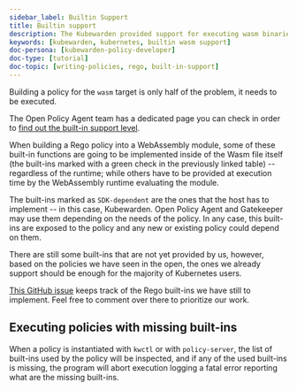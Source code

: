 ```yaml
---
sidebar_label: Builtin Support
title: Builtin support
description: The Kubewarden provided support for executing wasm binaries.
keywords: [kubewarden, kubernetes, builtin wasm support]
doc-persona: [kubewarden-policy-developer]
doc-type: [tutorial]
doc-topic: [writing-policies, rego, built-in-support]
---
```


<head>
  <link rel="canonical" href="https://docs.kubewarden.io/tutorials/writing-policies/rego/builtin-support"/>
</head>

Building a policy for the `wasm` target is only half of the problem,
it needs to be executed.

The Open Policy Agent team has a dedicated page you can check in order
to [find out the built-in support
level](https://www.openpolicyagent.org/docs/latest/policy-reference/#built-in-functions).

When building a Rego policy into a WebAssembly module, some of these
built-in functions are going to be implemented inside of the Wasm file
itself (the built-ins marked with a green check in the previously
linked table) -- regardless of the runtime; while others have to be
provided at execution time by the WebAssembly runtime evaluating the
module.

The built-ins marked as `SDK-dependent` are the ones that the host has
to implement -- in this case, Kubewarden. Open Policy Agent and
Gatekeeper may use them depending on the needs of the policy. In any
case, this built-ins are exposed to the policy and any new or existing
policy could depend on them.

There are still some built-ins that are not yet provided by us,
however, based on the policies we have seen in the open, the ones we
already support should be enough for the majority of Kubernetes users.

[This GitHub issue](https://github.com/kubewarden/policy-evaluator/issues/56)
keeps track of the Rego built-ins we have still to implement. Feel free to
comment over there to prioritize our work.

## Executing policies with missing built-ins

When a policy is instantiated with `kwctl` or with `policy-server`,
the list of built-ins used by the policy will be inspected, and if any
of the used built-ins is missing, the program will abort execution
logging a fatal error reporting what are the missing built-ins.
